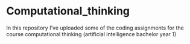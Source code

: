 # Computational_thinking
In this repository I've uploaded some of the coding assignments for the course computational thinking (artificial intelligence bachelor year 1)
